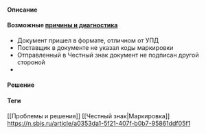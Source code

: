 #### Описание

#### Возможные [причины и диагностика](https://n.sbis.ru/article/a0353da1-5f21-407f-b0b7-95861ddf05f1)
- Документ пришел в формате, отличном от УПД
- Поставщик в документе не указал коды маркировки
- Отправленный в Честный знак документ не подписан другой стороной
- 
#### Решение


#### Теги
[[Проблемы и решения]]
[[Честный знак|Маркировка]]
https://n.sbis.ru/article/a0353da1-5f21-407f-b0b7-95861ddf05f1